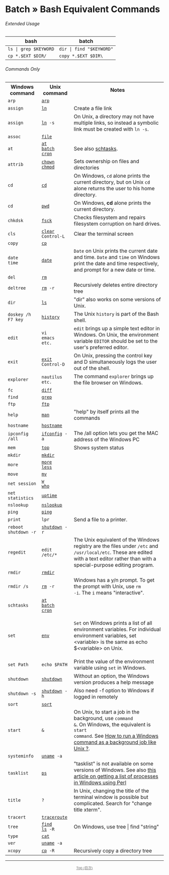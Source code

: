 
<a name="table-of-contents"/>

# Batch » Bash Equivalent Commands

<a name="examples"/>

###### Extended Usage


| bash | batch |
|------|-------|
| `ls \| grep $KEYWORD` | `dir \| find "$KEYWORD"` |
| `cp *.$EXT $DIR/` | `copy *.$EXT $DIR\` |




<a name="reference-sheet"/>


###### Commands Only

<table>
<tbody><tr id="win2unix">
<th id="windows">Windows command</th>
<th id="unix">Unix command</th>
<th>Notes</th>
</tr>
<tr>
<td class="windows command" id="windows-arp"><code>arp</code></td>
<td class="unix command"><code><a href="http://nxmnpg.lemoda.net/1/arp" target="_blank">arp</a></code></td>
<td class="notes"></td>
</tr>
<tr>
<td class="windows command" id="windows-assign"><code>assign</code></td>
<td class="unix command"><code><a href="http://nxmnpg.lemoda.net/1/ln" target="_blank">ln</a></code></td>
<td class="notes">Create a file link</td>
</tr>
<tr>
<td class="windows command" id="windows-assign"><code>assign</code></td>
<td class="unix command"><code><a href="http://nxmnpg.lemoda.net/1/ln" target="_blank">ln</a> -s</code></td>
<td class="notes">On Unix, a directory may not have multiple links, so instead a
symbolic link must be created with <code>ln -s</code>.</td>
</tr>
<tr>
<td class="windows command" id="windows-assoc"><code>assoc</code></td>
<td class="unix command"><code><a href="http://nxmnpg.lemoda.net/1/file" target="_blank">file</a></code></td>
<td class="notes"></td>
</tr>
<tr>
<td class="windows command" id="windows-at"><code>at</code></td>
<td class="unix command"><code><a href="http://nxmnpg.lemoda.net/1/at" target="_blank">at</a><br><a href="http://nxmnpg.lemoda.net/1/batch" target="_blank">batch</a><br><a href="http://nxmnpg.lemoda.net/1/cron" target="_blank">cron</a></code></td>
<td class="notes">See also <a href="https://www.lemoda.net/windows/windows2unix/windows2unix.html#windows-schtasks">schtasks</a>.</td>
</tr>
<tr>
<td class="windows command" id="windows-attrib"><code>attrib</code></td>
<td class="unix command"><code><a href="http://nxmnpg.lemoda.net/1/chown" target="_blank">chown</a><br><a href="http://nxmnpg.lemoda.net/1/chmod" target="_blank">chmod</a></code></td>
<td class="notes">Sets ownership on files and directories</td>
</tr>
<tr>
<td class="windows command" id="windows-cd"><code>cd</code></td>
<td class="unix command"><code><a href="http://nxmnpg.lemoda.net/1/cd" target="_blank">cd</a></code></td>
<td class="notes">On Windows, <code>cd</code> alone prints the current directory, but on
Unix <code>cd</code> alone returns the user to his home directory.</td>
</tr>
<tr>
<td class="windows command" id="windows-cd"><code>cd</code></td>
<td class="unix command"><code><a href="http://nxmnpg.lemoda.net/1/pwd" target="_blank">pwd</a></code></td>
<td class="notes">On Windows, <strong>cd</strong> alone prints the current directory.</td>
</tr>
<tr>
<td class="windows command" id="windows-chkdsk"><code>chkdsk</code></td>
<td class="unix command"><code><a href="http://nxmnpg.lemoda.net/1/fsck" target="_blank">fsck</a></code></td>
<td class="notes">Checks filesystem and repairs filesystem corruption on hard drives.</td>
</tr>
<tr>
<td class="windows command" id="windows-cls"><code>cls</code></td>
<td class="unix command"><code><a href="http://nxmnpg.lemoda.net/1/clear" target="_blank">clear</a><br>Control-L</code></td>
<td class="notes">Clear the terminal screen</td>
</tr>
<tr>
<td class="windows command" id="windows-copy"><code>copy</code></td>
<td class="unix command"><code><a href="http://nxmnpg.lemoda.net/1/cp" target="_blank">cp</a></code></td>
<td class="notes"></td>
</tr>
<tr>
<td class="windows command" id="windows-date&lt;br&gt;time"><code>date<br>time</code></td>
<td class="unix command"><code><a href="http://nxmnpg.lemoda.net/1/date" target="_blank">date</a></code></td>
<td class="notes"><code>Date</code> on Unix prints the current date and
time. <code>Date</code> and <code>time</code> on Windows print the
date and time respectively, and prompt for a new date or time.</td>
</tr>
<tr>
<td class="windows command" id="windows-del"><code>del</code></td>
<td class="unix command"><code><a href="http://nxmnpg.lemoda.net/1/rm" target="_blank">rm</a></code></td>
<td class="notes"></td>
</tr>
<tr>
<td class="windows command" id="windows-deltree"><code>deltree</code></td>
<td class="unix command"><code><a href="http://nxmnpg.lemoda.net/1/rm" target="_blank">rm</a> -r</code></td>
<td class="notes">Recursively deletes entire directory tree</td>
</tr>
<tr>
<td class="windows command" id="windows-dir"><code>dir</code></td>
<td class="unix command"><code><a href="http://nxmnpg.lemoda.net/1/ls" target="_blank">ls</a></code></td>
<td class="notes">"dir" also works on some versions of Unix.</td>
</tr>
<tr>
<td class="windows command" id="windows-doskey /h&lt;br&gt;F7 key"><code>doskey /h<br>F7 key</code></td>
<td class="unix command"><code><a href="http://nxmnpg.lemoda.net/1/history" target="_blank">history</a></code></td>
<td class="notes">The Unix <code>history</code> is part of the Bash shell.</td>
</tr>
<tr>
<td class="windows command" id="windows-edit"><code>edit</code></td>
<td class="unix command"><code>vi<br>emacs<br>etc.</code></td>
<td class="notes"><code>edit</code> brings up a simple text editor in Windows. On Unix,
the environment variable <code>EDITOR</code> should be set to the
user's preferred editor.</td>
</tr>
<tr>
<td class="windows command" id="windows-exit"><code>exit</code></td>
<td class="unix command"><code><a href="http://nxmnpg.lemoda.net/1/exit" target="_blank">exit</a><br>Control-D</code></td>
<td class="notes">On Unix, pressing the control key and D simultaneously logs the user
out of the shell.</td>
</tr>
<tr>
<td class="windows command" id="windows-explorer"><code>explorer</code></td>
<td class="unix command"><code>nautilus<br>etc.</code></td>
<td class="notes">The command <code>explorer</code> brings up the file browser on
Windows.</td>
</tr>
<tr>
<td class="windows command" id="windows-fc"><code>fc</code></td>
<td class="unix command"><code><a href="http://nxmnpg.lemoda.net/1/diff" target="_blank">diff</a></code></td>
<td class="notes"></td>
</tr>
<tr>
<td class="windows command" id="windows-find"><code>find</code></td>
<td class="unix command"><code><a href="http://nxmnpg.lemoda.net/1/grep" target="_blank">grep</a></code></td>
<td class="notes"></td>
</tr>
<tr>
<td class="windows command" id="windows-ftp"><code>ftp</code></td>
<td class="unix command"><code><a href="http://nxmnpg.lemoda.net/1/ftp" target="_blank">ftp</a></code></td>
<td class="notes"></td>
</tr>
<tr>
<td class="windows command" id="windows-help"><code>help</code></td>
<td class="unix command"><code><a href="http://nxmnpg.lemoda.net/1/man" target="_blank">man</a></code></td>
<td class="notes">"help" by itself prints all the commands</td>
</tr>
<tr>
<td class="windows command" id="windows-hostname"><code>hostname</code></td>
<td class="unix command"><code><a href="http://nxmnpg.lemoda.net/1/hostname" target="_blank">hostname</a></code></td>
<td class="notes"></td>
</tr>
<tr>
<td class="windows command" id="windows-ipconfig /all"><code>ipconfig /all</code></td>
<td class="unix command"><code><a href="http://nxmnpg.lemoda.net/1/ifconfig" target="_blank">ifconfig</a> -a</code></td>
<td class="notes">The /all option lets you get the MAC address of the Windows PC</td>
</tr>
<tr>
<td class="windows command" id="windows-mem"><code>mem</code></td>
<td class="unix command"><code><a href="http://nxmnpg.lemoda.net/1/top" target="_blank">top</a></code></td>
<td class="notes">Shows system status</td>
</tr>
<tr>
<td class="windows command" id="windows-mkdir"><code>mkdir</code></td>
<td class="unix command"><code><a href="http://nxmnpg.lemoda.net/1/mkdir" target="_blank">mkdir</a></code></td>
<td class="notes"></td>
</tr>
<tr>
<td class="windows command" id="windows-more"><code>more</code></td>
<td class="unix command"><code><a href="http://nxmnpg.lemoda.net/1/more" target="_blank">more</a><br><a href="http://nxmnpg.lemoda.net/1/less" target="_blank">less</a></code></td>
<td class="notes"></td>
</tr>
<tr>
<td class="windows command" id="windows-move"><code>move</code></td>
<td class="unix command"><code><a href="http://nxmnpg.lemoda.net/1/mv" target="_blank">mv</a></code></td>
<td class="notes"></td>
</tr>
<tr>
<td class="windows command" id="windows-net session"><code>net session</code></td>
<td class="unix command"><code><a href="http://nxmnpg.lemoda.net/1/w" target="_blank">w</a><br><a href="http://nxmnpg.lemoda.net/1/who" target="_blank">who</a></code></td>
<td class="notes"></td>
</tr>
<tr>
<td class="windows command" id="windows-net statistics"><code>net statistics</code></td>
<td class="unix command"><code><a href="http://nxmnpg.lemoda.net/1/uptime" target="_blank">uptime</a></code></td>
<td class="notes"></td>
</tr>
<tr>
<td class="windows command" id="windows-nslookup"><code>nslookup</code></td>
<td class="unix command"><code><a href="http://nxmnpg.lemoda.net/1/nslookup" target="_blank">nslookup</a></code></td>
<td class="notes"></td>
</tr>
<tr>
<td class="windows command" id="windows-ping"><code>ping</code></td>
<td class="unix command"><code><a href="http://nxmnpg.lemoda.net/1/ping" target="_blank">ping</a></code></td>
<td class="notes"></td>
</tr>
<tr>
<td class="windows command" id="windows-print"><code>print</code></td>
<td class="unix command"><code>lpr</code></td>
<td class="notes">Send a file to a printer.</td>
</tr>
<tr>
<td class="windows command" id="windows-reboot&lt;br&gt;shutdown -r"><code>reboot<br>shutdown -r</code></td>
<td class="unix command"><code><a href="http://nxmnpg.lemoda.net/1/shutdown" target="_blank">shutdown</a> -r</code></td>
<td class="notes"></td>
</tr>
<tr>
<td class="windows command" id="windows-regedit"><code>regedit</code></td>
<td class="unix command"><code>edit /etc/*</code></td>
<td class="notes">The Unix equivalent of the Windows registry are the files under
<code>/etc</code> and <code>/usr/local/etc</code>. These are edited
with a text editor rather than with a special-purpose editing program.</td>
</tr>
<tr>
<td class="windows command" id="windows-rmdir"><code>rmdir</code></td>
<td class="unix command"><code><a href="http://nxmnpg.lemoda.net/1/rmdir" target="_blank">rmdir</a></code></td>
<td class="notes"></td>
</tr>
<tr>
<td class="windows command" id="windows-rmdir /s"><code>rmdir /s</code></td>
<td class="unix command"><code><a href="http://nxmnpg.lemoda.net/1/rm" target="_blank">rm</a> -r</code></td>
<td class="notes">Windows has a y/n prompt. To get the prompt with Unix, use <code>rm
-i</code>. The <code>i</code> means "interactive".</td>
</tr>
<tr>
<td class="windows command" id="windows-schtasks"><code>schtasks</code></td>
<td class="unix command"><code><a href="http://nxmnpg.lemoda.net/1/at" target="_blank">at</a><br><a href="http://nxmnpg.lemoda.net/1/batch" target="_blank">batch</a><br><a href="http://nxmnpg.lemoda.net/1/cron" target="_blank">cron</a></code></td>
<td class="notes"></td>
</tr>
<tr>
<td class="windows command" id="windows-set"><code>set</code></td>
<td class="unix command"><code><a href="http://nxmnpg.lemoda.net/1/env" target="_blank">env</a></code></td>
<td class="notes"><p> 

<code>Set</code> on Windows prints a list of all environment
variables. For individual environment variables, set &lt;variable&gt;
is the same as echo $&lt;variable&gt; on Unix.

</p></td>
</tr>
<tr>
<td class="windows command" id="windows-set Path"><code>set Path</code></td>
<td class="unix command"><code>echo $PATH</code></td>
<td class="notes">Print the value of the environment variable using <code>set</code> in
Windows.</td>
</tr>
<tr>
<td class="windows command" id="windows-shutdown"><code>shutdown</code></td>
<td class="unix command"><code><a href="http://nxmnpg.lemoda.net/1/shutdown" target="_blank">shutdown</a></code></td>
<td class="notes">Without an option, the Windows version produces a help message</td>
</tr>
<tr>
<td class="windows command" id="windows-shutdown -s"><code>shutdown -s</code></td>
<td class="unix command"><code><a href="http://nxmnpg.lemoda.net/1/shutdown" target="_blank">shutdown</a> -h</code></td>
<td class="notes">Also need -f option to Windows if logged in remotely</td>
</tr>
<tr>
<td class="windows command" id="windows-sort"><code>sort</code></td>
<td class="unix command"><code><a href="http://nxmnpg.lemoda.net/1/sort" target="_blank">sort</a></code></td>
<td class="notes"></td>
</tr>
<tr>
<td class="windows command" id="windows-start"><code>start</code></td>
<td class="unix command"><code>&amp;</code></td>
<td class="notes">On Unix, to start a job in the background, use <code>command
&amp;</code>. On Windows, the equivalent is <code>start
command</code>. See <a href="https://forums.tomshardware.com/threads/how-to-run-a-windows-command-as-a-background-job-like-unix.1021361/">How to run a Windows command as a background job like Unix ?</a>.</td>
</tr>
<tr>
<td class="windows command" id="windows-systeminfo"><code>systeminfo</code></td>
<td class="unix command"><code><a href="http://nxmnpg.lemoda.net/1/uname" target="_blank">uname</a> -a</code></td>
<td class="notes"></td>
</tr>
<tr>
<td class="windows command" id="windows-tasklist"><code>tasklist</code></td>
<td class="unix command"><code><a href="http://nxmnpg.lemoda.net/1/ps" target="_blank">ps</a></code></td>
<td class="notes">"tasklist" is not available on some versions of Windows. See
also <a href="https://www.lemoda.net/perl/win-ps-list/win-ps-list.html">this article on
getting a list of processes in Windows using Perl</a></td>
</tr>
<tr>
<td class="windows command" id="windows-title"><code>title</code></td>
<td class="unix command"><code>?</code></td>
<td class="notes">In Unix, changing the title of the terminal window is possible but
complicated. Search for "change title xterm".</td>
</tr>
<tr>
<td class="windows command" id="windows-tracert"><code>tracert</code></td>
<td class="unix command"><code><a href="http://nxmnpg.lemoda.net/1/traceroute" target="_blank">traceroute</a></code></td>
<td class="notes"></td>
</tr>
<tr>
<td class="windows command" id="windows-tree"><code>tree</code></td>
<td class="unix command"><code><a href="http://nxmnpg.lemoda.net/1/find" target="_blank">find</a><br><a href="http://nxmnpg.lemoda.net/1/ls" target="_blank">ls</a> -R</code></td>
<td class="notes">On Windows, use tree | find "string"</td>
</tr>
<tr>
<td class="windows command" id="windows-type"><code>type</code></td>
<td class="unix command"><code><a href="http://nxmnpg.lemoda.net/1/cat" target="_blank">cat</a></code></td>
<td class="notes"></td>
</tr>
<tr>
<td class="windows command" id="windows-ver"><code>ver</code></td>
<td class="unix command"><code><a href="http://nxmnpg.lemoda.net/1/uname" target="_blank">uname</a> -a</code></td>
<td class="notes"></td>
</tr>
<tr>
<td class="windows command" id="windows-xcopy"><code>xcopy</code></td>
<td class="unix command"><code><a href="http://nxmnpg.lemoda.net/1/cp" target="_blank">cp</a> -R</code></td>
<td class="notes">Recursively copy a directory tree</td>
</tr>
</tbody></table>


-------------------------------------

  
<div align="center" style="font-size: 11px; margin: 0; opacity:.6"><a href="#table-of-contents">Top (目次)</a></div> 
